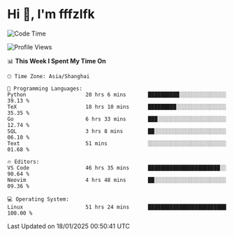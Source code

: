 # Hi 👋, I'm fffzlfk

<!--START_SECTION:waka-->
![Code Time](http://img.shields.io/badge/Code%20Time-1%2C167%20hrs%2023%20mins-blue)

![Profile Views](http://img.shields.io/badge/Profile%20Views-0-blue)

📊 **This Week I Spent My Time On** 

```text
🕑︎ Time Zone: Asia/Shanghai

💬 Programming Languages: 
Python                   20 hrs 6 mins       ██████████░░░░░░░░░░░░░░░   39.13 % 
TeX                      18 hrs 10 mins      █████████░░░░░░░░░░░░░░░░   35.35 % 
Go                       6 hrs 33 mins       ███░░░░░░░░░░░░░░░░░░░░░░   12.74 % 
SQL                      3 hrs 8 mins        ██░░░░░░░░░░░░░░░░░░░░░░░   06.10 % 
Text                     51 mins             ░░░░░░░░░░░░░░░░░░░░░░░░░   01.68 % 

🔥 Editors: 
VS Code                  46 hrs 35 mins      ███████████████████████░░   90.64 % 
Neovim                   4 hrs 48 mins       ██░░░░░░░░░░░░░░░░░░░░░░░   09.36 % 

💻 Operating System: 
Linux                    51 hrs 24 mins      █████████████████████████   100.00 % 
```


 Last Updated on 18/01/2025 00:50:41 UTC
<!--END_SECTION:waka-->
